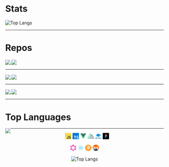 # Stats
![Top Langs](https://github-readme-stats.vercel.app/api?username=Draichi&count_private=true&show_icons=true&theme=cobalt)

***

# Repos

<a href="https://github.com/Draichi/tesla-landing-page-clone">
  <img align="center" src="https://github-readme-stats.vercel.app/api/pin/?username=Draichi&repo=tesla-landing-page-clone&theme=cobalt" />
</a>

<a href="https://github.com/Draichi/animated-cookies-dialog">
  <img align="center" src="https://github-readme-stats.vercel.app/api/pin/?username=Draichi&repo=animated-cookies-dialog&theme=cobalt" />
</a>

***

<a href="https://github.com/Draichi/admin-template-nextjs">
  <img align="center" src="https://github-readme-stats.vercel.app/api/pin/?username=Draichi&repo=admin-template-nextjs&theme=cobalt" />
</a>

<a href="https://github.com/Draichi/filter-animation">
  <img align="center" src="https://github-readme-stats.vercel.app/api/pin/?username=Draichi&repo=filter-animation&theme=cobalt" />
</a>

***

<a href="https://github.com/Draichi/text-animarion">
  <img align="center" src="https://github-readme-stats.vercel.app/api/pin/?username=Draichi&repo=text-animarion&theme=cobalt" />
</a>

<a href="https://github.com/Draichi/iphone-13">
  <img align="center" src="https://github-readme-stats.vercel.app/api/pin/?username=Draichi&repo=iphone-13&theme=cobalt" />
</a>

***

# Top Languages

<img src="https://media.giphy.com/media/XbV2mrHs6ureBPUEuJ/giphy.gif" align="left"/>

<div align="center">
  
  ***
  
  <code><img height="20" src="https://raw.githubusercontent.com/github/explore/main/topics/javascript/javascript.png"></code>
  <code><img height="20" src="https://raw.githubusercontent.com/github/explore/main/topics/typescript/typescript.png"></code>
  <code><img height="20" src="https://raw.githubusercontent.com/github/explore/main/topics/vue/vue.png"></code>
  <code><img height="20" src="https://raw.githubusercontent.com/github/explore/main/topics/nuxt/nuxt.png"></code>
<code><img height="20" src="https://raw.githubusercontent.com/github/explore/main/topics/docker/docker.png"></code>
  <code><img height="20" src="https://raw.githubusercontent.com/github/explore/main/topics/figma/figma.png"></code>
  
  <code><img height="20" src="https://raw.githubusercontent.com/github/explore/main/topics/graphql/graphql.png"></code>
  <code><img height="20" src="https://raw.githubusercontent.com/github/explore/main/topics/react/react.png"></code>
  <code><img height="20" src="https://raw.githubusercontent.com/github/explore/main/topics/bitcoin/bitcoin.png"></code>
  <code><img height="20" src="https://raw.githubusercontent.com/github/explore/main/topics/monero/monero.png"></code>
  
  
![Top Langs](https://github-readme-stats.vercel.app/api/top-langs/?username=Draichi&layout=compact&theme=cobalt)

</div>
